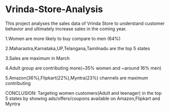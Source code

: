 # Vrinda-Store-Analysis
This project analyses the sales data of Vrinda Store to understand customer behavior and ultimately increase sales in the coming year.

1.Women are more likely to buy compare to men (64%)

2.Maharastra,Karnataka,UP,Telangana,Tamilnadu are the top 5 states

3.Sales are maximum in March

4.Adult group are contributing more(~35% women and ~around 16% men)

5.Amazon(36%),Flipkart(22%),Myntra(23%) channels are maximum contributing

CONCLUSION:
Targeting women customers(Adult and teenager) in the top 5 states by showing ads/offers/coupons available on Amazon,Flipkart and Myntra
